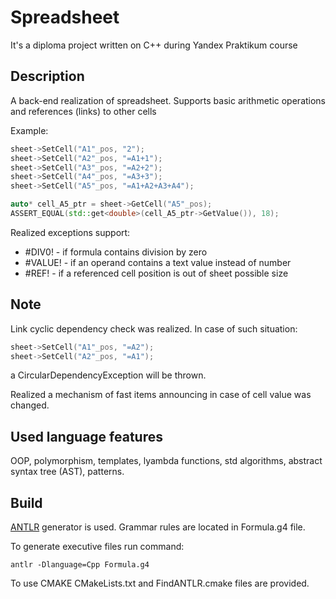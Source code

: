 # Spreadsheet

It's a diploma project written on C++ during Yandex Praktikum course

## Description

A back-end realization of spreadsheet. Supports basic arithmetic operations and references (links) to other cells

Example:
```C++
sheet->SetCell("A1"_pos, "2");
sheet->SetCell("A2"_pos, "=A1+1");
sheet->SetCell("A3"_pos, "=A2+2");
sheet->SetCell("A4"_pos, "=A3+3");
sheet->SetCell("A5"_pos, "=A1+A2+A3+A4");

auto* cell_A5_ptr = sheet->GetCell("A5"_pos);
ASSERT_EQUAL(std::get<double>(cell_A5_ptr->GetValue()), 18);
```

Realized exceptions support:

* #DIV0! - if formula contains division by zero
* #VALUE! - if an operand contains a text value instead of number
* #REF!  - if a referenced cell position is out of sheet possible size

## Note
Link cyclic dependency check was realized. In case of such situation:
```cpp
sheet->SetCell("A1"_pos, "=A2");
sheet->SetCell("A2"_pos, "=A1");
```
a CircularDependencyException will be thrown. 

Realized a mechanism of fast items announcing in case of cell value was changed.

## Used language features
OOP, polymorphism, templates, lyambda functions, std algorithms, abstract syntax tree (AST), patterns.

## Build

[ANTLR](https://www.antlr.org/) generator is used. Grammar rules are located in Formula.g4 file.

To generate executive files run command:
```
antlr -Dlanguage=Cpp Formula.g4
```

To use CMAKE CMakeLists.txt and FindANTLR.cmake files are provided.

